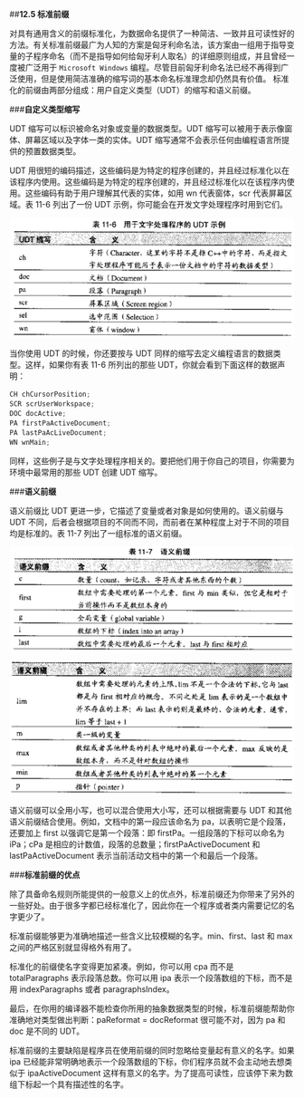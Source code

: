 ##**12.5 标准前缀**

对具有通用含义的前缀标准化，为数据命名提供了一种简洁、一致并且可读性好的方法。有关标准前缀最广为人知的方案是匈牙利命名法，该方案由一组用于指导变量的子程序命名（而不是指导如何给匈牙利人取名）的详细原则组成，并且曾经一度被广泛用于 `Microsoft Windows` 编程。尽管目前匈牙利命名法已经不再得到广泛使用，但是使用简洁准确的缩写词的基本命名标准理念却仍然具有价值。
标准化的前缀由两部分组成：用户自定义类型（UDT）的缩写和语义前缀。

###**自定义类型缩写**

UDT 缩写可以标识被命名对象或变量的数据类型。UDT 缩写可以被用于表示像窗体、屏幕区域以及字体一类的实体。UDT 缩写通常不会表示任何由编程语言所提供的预置数据类型。

UDT 用很短的编码描述，这些编码是为特定的程序创建的，并且经过标准化以在该程序内使用。这些编码是为特定的程序创建的，并且经过标准化以在该程序内使用。这些编码有助于用户理解其代表的实体，如用 wn 代表窗体，scr 代表屏幕区域。表 11-6 列出了一份 UDT 示例，你可能会在开发文字处理程序时用到它们。

![table 11-6](/image/11-6.png)

当你使用 UDT 的时候，你还要按与 UDT 同样的缩写去定义编程语言的数据类型。这样，如果你有表 11-6 所列出的那些 UDT，你就会看到下面这样的数据声明：
```python
CH chCursorPosition;
SCR scrUserWorkspace;
DOC docActive;
PA firstPaActiveDocument;
PA lastPaAcLiveDocument;
WN wnMain;
```
同样，这些例子是与文字处理程序相关的。要把他们用于你自己的项目，你需要为环境中最常用的那些 UDT 创建 UDT 缩写。

###**语义前缀**

语义前缀比 UDT 更进一步，它描述了变量或者对象是如何使用的。语义前缀与 UDT 不同，后者会根据项目的不同而不同，而前者在某种程度上对于不同的项目均是标准的。表 11-7 列出了一组标准的语义前缀。

![table 11-7-1](/image/11-7-1.png)

![table 11-7-2](/image/11-7-2.png)

语义前缀可以全用小写，也可以混合使用大小写，还可以根据需要与 UDT 和其他语义前缀结合使用。例如，文档中的第一段应该命名为 pa，以表明它是个段落，还要加上 first 以强调它是第一个段落：即 firstPa。一组段落的下标可以命名为 iPa；cPa 是相应的计数值，段落的总数量；firstPaActiveDocument 和 lastPaActiveDocument 表示当前活动文档中的第一个和最后一个段落。

###**标准前缀的优点**

除了具备命名规则所能提供的一般意义上的优点外，标准前缀还为你带来了另外的一些好处。由于很多字都已经标准化了，因此你在一个程序或者类内需要记忆的名字更少了。

标准前缀能够更为准确地描述一些含义比较模糊的名字。min、first、last 和 max 之间的严格区别就显得格外有用了。

标准化的前缀使名字变得更加紧凑。例如，你可以用 cpa 而不是 totalParagraphs 表示段落总数。你可以用 ipa 表示一个段落数组的下标，而不是用 indexParagraphs 或者 paragraphsIndex。

最后，在你用的编译器不能检查你所用的抽象数据类型的时候，标准前缀能帮助你准确地对类型做出判断：paReformat = docReformat 很可能不对，因为 pa 和 doc 是不同的 UDT。

标准前缀的主要缺陷是程序员在使用前缀的同时忽略给变量起有意义的名字。如果ipa 已经能非常明确地表示一个段落数组的下标，你们程序员就不会主动地去想类似于 ipaActiveDocument 这样有意义的名字。为了提高可读性，应该停下来为数组下标起一个具有描述性的名字。
